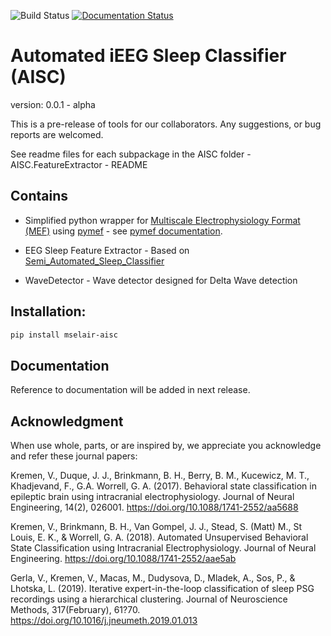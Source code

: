 ![Build Status](https://travis-ci.com/mselair/AISC.svg?branch=master)
[![Documentation Status](https://readthedocs.org/projects/mselair-aisc/badge/?version=latest)](https://mselair-aisc.readthedocs.io/en/latest/?badge=latest)

# Automated iEEG Sleep Classifier (AISC)
version: 0.0.1 - alpha

This is a pre-release of tools for our collaborators. Any suggestions, or bug reports are welcomed.

See readme files for each subpackage in the AISC folder - AISC.FeatureExtractor - README

## Contains
- Simplified python wrapper for [Multiscale Electrophysiology Format (MEF)](https://github.com/msel-source/meflib) using [pymef](https://github.com/msel-source/pymef) - see [pymef documentation](https://pymef.readthedocs.io/en/latest/).

- EEG Sleep Feature Extractor - Based on [Semi_Automated_Sleep_Classifier](https://github.com/vkremen/Semi_Automated_Sleep_Classifier_iEEG)

- WaveDetector - Wave detector designed for Delta Wave detection


## Installation:

```bash
pip install mselair-aisc
```

## Documentation
Reference to documentation will be added in next release.


## Acknowledgment
When use whole, parts, or are inspired by, we appreciate you acknowledge and refer these journal papers: 

Kremen, V., Duque, J. J., Brinkmann, B. H., Berry, B. M., Kucewicz, M. T., Khadjevand, F., G.A. Worrell, G. A. (2017). Behavioral state classification in epileptic brain using intracranial electrophysiology. Journal of Neural Engineering, 14(2), 026001. https://doi.org/10.1088/1741-2552/aa5688

Kremen, V., Brinkmann, B. H., Van Gompel, J. J., Stead, S. (Matt) M., St Louis, E. K., & Worrell, G. A. (2018). Automated Unsupervised Behavioral State Classification using Intracranial Electrophysiology. Journal of Neural Engineering. https://doi.org/10.1088/1741-2552/aae5ab

Gerla, V., Kremen, V., Macas, M., Dudysova, D., Mladek, A., Sos, P., & Lhotska, L. (2019). Iterative expert-in-the-loop classification of sleep PSG recordings using a hierarchical clustering. Journal of Neuroscience Methods, 317(February), 61?70. https://doi.org/10.1016/j.jneumeth.2019.01.013






